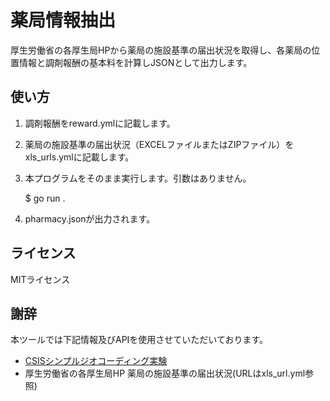 # 薬局情報抽出

厚生労働省の各厚生局HPから薬局の施設基準の届出状況を取得し、各薬局の位置情報と調剤報酬の基本料を計算しJSONとして出力します。

## 使い方
1. 調剤報酬をreward.ymlに記載します。
1. 薬局の施設基準の届出状況（EXCELファイルまたはZIPファイル）をxls_urls.ymlに記載します。
1. 本プログラムをそのまま実行します。引数はありません。

    $ go run .

1. pharmacy.jsonが出力されます。

## ライセンス

MITライセンス

## 謝辞
本ツールでは下記情報及びAPIを使用させていただいております。

* [CSISシンプルジオコーディング実験]( https://geocode.csis.u-tokyo.ac.jp/ )
* 厚生労働省の各厚生局HP 薬局の施設基準の届出状況(URLはxls_url.yml参照)
